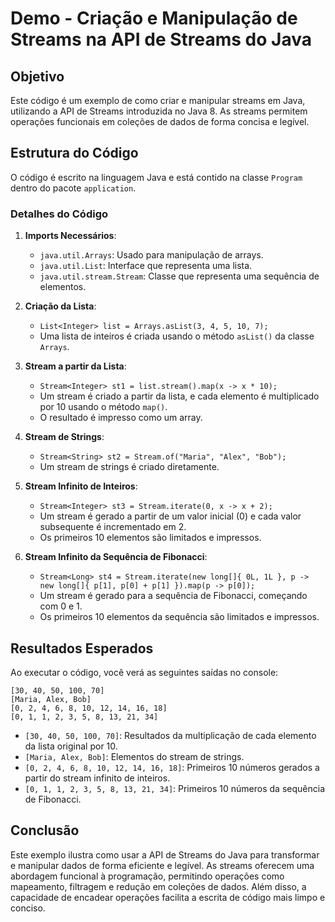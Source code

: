 # Demo - Criação e Manipulação de Streams na API de Streams do Java

## Objetivo
Este código é um exemplo de como criar e manipular streams em Java, utilizando a API de Streams introduzida no Java 8.
As streams permitem operações funcionais em coleções de dados de forma concisa e legível.

## Estrutura do Código
O código é escrito na linguagem Java e está contido na classe `Program` dentro do pacote `application`.

### Detalhes do Código

1. **Imports Necessários**:
   - `java.util.Arrays`: Usado para manipulação de arrays.
   - `java.util.List`: Interface que representa uma lista.
   - `java.util.stream.Stream`: Classe que representa uma sequência de elementos.

2. **Criação da Lista**:
   - `List<Integer> list = Arrays.asList(3, 4, 5, 10, 7);`
   - Uma lista de inteiros é criada usando o método `asList()` da classe `Arrays`.

3. **Stream a partir da Lista**:
   - `Stream<Integer> st1 = list.stream().map(x -> x * 10);`
   - Um stream é criado a partir da lista, e cada elemento é multiplicado por 10 usando o método `map()`.
   - O resultado é impresso como um array.

4. **Stream de Strings**:
   - `Stream<String> st2 = Stream.of("Maria", "Alex", "Bob");`
   - Um stream de strings é criado diretamente.

5. **Stream Infinito de Inteiros**:
   - `Stream<Integer> st3 = Stream.iterate(0, x -> x + 2);`
   - Um stream é gerado a partir de um valor inicial (0) e cada valor subsequente é incrementado em 2.
   - Os primeiros 10 elementos são limitados e impressos.

6. **Stream Infinito da Sequência de Fibonacci**:
   - `Stream<Long> st4 = Stream.iterate(new long[]{ 0L, 1L }, p -> new long[]{ p[1], p[0] + p[1] }).map(p -> p[0]);`
   - Um stream é gerado para a sequência de Fibonacci, começando com 0 e 1.
   - Os primeiros 10 elementos da sequência são limitados e impressos.

## Resultados Esperados
Ao executar o código, você verá as seguintes saídas no console:

```
[30, 40, 50, 100, 70]
[Maria, Alex, Bob]
[0, 2, 4, 6, 8, 10, 12, 14, 16, 18]
[0, 1, 1, 2, 3, 5, 8, 13, 21, 34]
```

- `[30, 40, 50, 100, 70]`: Resultados da multiplicação de cada elemento da lista original por 10.
- `[Maria, Alex, Bob]`: Elementos do stream de strings.
- `[0, 2, 4, 6, 8, 10, 12, 14, 16, 18]`: Primeiros 10 números gerados a partir do stream infinito de inteiros.
- `[0, 1, 1, 2, 3, 5, 8, 13, 21, 34]`: Primeiros 10 números da sequência de Fibonacci.

## Conclusão
Este exemplo ilustra como usar a API de Streams do Java para transformar e manipular dados de forma eficiente e legível.
As streams oferecem uma abordagem funcional à programação, permitindo operações como mapeamento, filtragem e redução em coleções de dados.
Além disso, a capacidade de encadear operações facilita a escrita de código mais limpo e conciso.